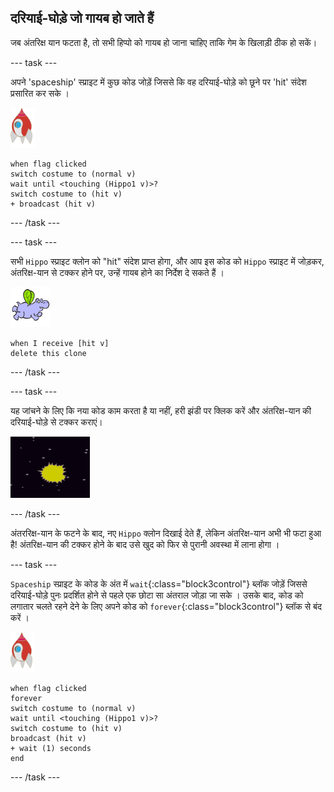 ## दरियाई-घोड़े जो गायब हो जाते हैं

जब अंतरिक्ष यान फटता है, तो सभी हिप्पो को गायब हो जाना चाहिए ताकि गेम के खिलाड़ी ठीक हो सकें।

--- task ---

अपने 'spaceship' स्प्राइट में कुछ कोड जोड़ें जिससे कि वह दरियाई-घोड़े को छूने पर 'hit' संदेश प्रसारित कर सके ।

![रॉकेट स्प्राइट](images/rocket-sprite.png)

```blocks3
when flag clicked
switch costume to (normal v)
wait until <touching (Hippo1 v)>?
switch costume to (hit v)
+ broadcast (hit v)
```

--- /task ---

--- task ---

सभी `Hippo` स्प्राइट क्लोन को "hit" संदेश प्राप्त होगा, और आप इस कोड को `Hippo` स्प्राइट में जोड़कर, अंतरिक्ष-यान से टक्कर होने पर, उन्हें गायब होने का निर्देश दे सकते हैं ।

![hippo स्प्राइट](images/hippo-sprite.png)

```blocks3
when I receive [hit v]
delete this clone
```

--- /task ---

--- task ---

यह जांचने के लिए कि नया कोड काम करता है या नहीं, हरी झंडी पर क्लिक करें और अंतरिक्ष-यान की दरियाई-घोड़े से टक्कर कराएं।

![स्क्रीनशॉट](images/invaders-hippo-collide.png)

--- /task ---

अंतररिक्ष-यान के फटने के बाद, नए `Hippo` क्लोन दिखाई देते हैं, लेकिन अंतरिक्ष-यान अभी भी फटा हुआ है! अंतरिक्ष-यान की टक्कर होने के बाद उसे खुद को फिर से पुरानी अवस्था में लाना होगा ।

--- task ---

`Spaceship` स्प्राइट के कोड के अंत में `wait`{:class="block3control"} ब्लॉक जोड़ें जिससे दरियाई-घोड़े पुनः प्रदर्शित होने से पहले एक छोटा सा अंतराल जोड़ा जा सके । उसके बाद, कोड को लगातार चलते रहने देने के लिए अपने कोड को `forever`{:class="block3control"} ब्लॉक से बंद करें ।

![रॉकेट स्प्राइट](images/rocket-sprite.png)

```blocks3
when flag clicked
forever
switch costume to (normal v)
wait until <touching (Hippo1 v)>?
switch costume to (hit v)
broadcast (hit v)
+ wait (1) seconds
end
```

--- /task ---